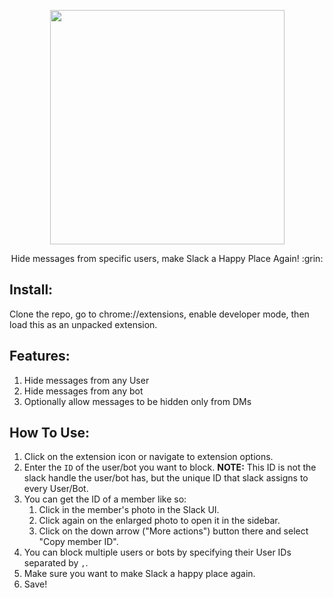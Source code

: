 <p align="center">
<img src="icons/icon256.png" width="375"/>
<p align="center">Hide messages from specific users, make Slack a Happy Place Again! :grin:</p>
</p>

## Install:
Clone the repo, go to chrome://extensions, enable developer mode, then load this as an unpacked extension.

## Features:
1. Hide messages from any User
2. Hide messages from any bot
3. Optionally allow messages to be hidden only from DMs

## How To Use:
1. Click on the extension icon or navigate to extension options.
2. Enter the `ID` of the user/bot you want to block. **NOTE:** This ID is not the slack handle the user/bot has, but the unique ID that slack assigns to every User/Bot.
3. You can get the ID of a member like so:
    1. Click in the member's photo in the Slack UI.
    2. Click again on the enlarged photo to open it in the sidebar.
    3. Click on the down arrow ("More actions") button there and select "Copy member ID".
4. You can block multiple users or bots by specifying their User IDs separated by `,`.
5. Make sure you want to make Slack a happy place again.
6. Save!
